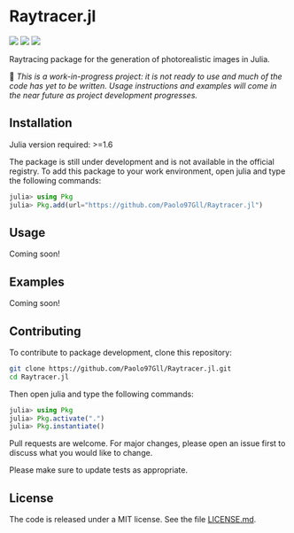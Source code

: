 # Raytracer.jl

![][julia-version] ![][status] ![][package-version]

[julia-version]: https://img.shields.io/badge/julia_version-v1.6-9558B2?style=for-the-badge&logo=julia
[status]: https://img.shields.io/badge/project_status-work--in--progress-ba8a11?style=for-the-badge
[package-version]: https://img.shields.io/badge/package_version-0.1-blue?style=for-the-badge

Raytracing package for the generation of photorealistic images in Julia.

🚧 _This is a work-in-progress project: it is not ready to use and much of the code has yet to be written. Usage instructions and examples will come in the near future as project development progresses._

## Installation

Julia version required: >=1.6

The package is still under development and is not available in the official registry. To add this package to your work environment, open julia and type the following commands:

```julia
julia> using Pkg
julia> Pkg.add(url="https://github.com/Paolo97Gll/Raytracer.jl")
```

## Usage

Coming soon!

## Examples

Coming soon!

## Contributing

To contribute to package development, clone this repository:

```bash
git clone https://github.com/Paolo97Gll/Raytracer.jl.git
cd Raytracer.jl
```

Then open julia and type the following commands:

```julia
julia> using Pkg
julia> Pkg.activate(".")
julia> Pkg.instantiate()
```

Pull requests are welcome. For major changes, please open an issue first to discuss what you would like to change.

Please make sure to update tests as appropriate.

## License

The code is released under a MIT license. See the file [LICENSE.md](./LICENSE.md).
